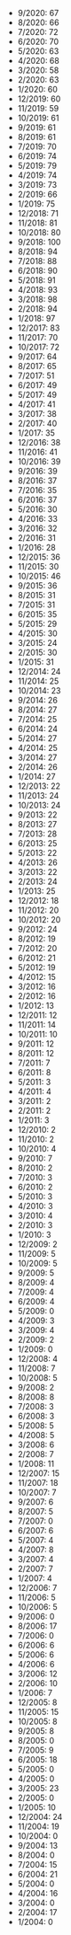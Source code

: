 *  9/2020: 67
*  8/2020: 66
*  7/2020: 72
*  6/2020: 70
*  5/2020: 63
*  4/2020: 68
*  3/2020: 58
*  2/2020: 63
*  1/2020: 60
*  12/2019: 60
*  11/2019: 59
*  10/2019: 61
*  9/2019: 61
*  8/2019: 61
*  7/2019: 70
*  6/2019: 74
*  5/2019: 79
*  4/2019: 74
*  3/2019: 73
*  2/2019: 66
*  1/2019: 75
*  12/2018: 71
*  11/2018: 81
*  10/2018: 80
*  9/2018: 100
*  8/2018: 94
*  7/2018: 88
*  6/2018: 90
*  5/2018: 91
*  4/2018: 93
*  3/2018: 98
*  2/2018: 94
*  1/2018: 97
*  12/2017: 83
*  11/2017: 70
*  10/2017: 72
*  9/2017: 64
*  8/2017: 65
*  7/2017: 51
*  6/2017: 49
*  5/2017: 49
*  4/2017: 41
*  3/2017: 38
*  2/2017: 40
*  1/2017: 35
*  12/2016: 38
*  11/2016: 41
*  10/2016: 39
*  9/2016: 39
*  8/2016: 37
*  7/2016: 35
*  6/2016: 37
*  5/2016: 30
*  4/2016: 33
*  3/2016: 32
*  2/2016: 31
*  1/2016: 28
*  12/2015: 36
*  11/2015: 30
*  10/2015: 46
*  9/2015: 36
*  8/2015: 31
*  7/2015: 31
*  6/2015: 35
*  5/2015: 29
*  4/2015: 30
*  3/2015: 24
*  2/2015: 30
*  1/2015: 31
*  12/2014: 24
*  11/2014: 25
*  10/2014: 23
*  9/2014: 26
*  8/2014: 27
*  7/2014: 25
*  6/2014: 24
*  5/2014: 27
*  4/2014: 25
*  3/2014: 27
*  2/2014: 26
*  1/2014: 27
*  12/2013: 22
*  11/2013: 24
*  10/2013: 24
*  9/2013: 22
*  8/2013: 27
*  7/2013: 28
*  6/2013: 25
*  5/2013: 22
*  4/2013: 26
*  3/2013: 22
*  2/2013: 24
*  1/2013: 25
*  12/2012: 18
*  11/2012: 20
*  10/2012: 20
*  9/2012: 24
*  8/2012: 19
*  7/2012: 20
*  6/2012: 21
*  5/2012: 19
*  4/2012: 15
*  3/2012: 16
*  2/2012: 16
*  1/2012: 13
*  12/2011: 12
*  11/2011: 14
*  10/2011: 10
*  9/2011: 12
*  8/2011: 12
*  7/2011: 7
*  6/2011: 8
*  5/2011: 3
*  4/2011: 4
*  3/2011: 2
*  2/2011: 2
*  1/2011: 3
*  12/2010: 2
*  11/2010: 2
*  10/2010: 4
*  9/2010: 7
*  8/2010: 2
*  7/2010: 3
*  6/2010: 2
*  5/2010: 3
*  4/2010: 3
*  3/2010: 4
*  2/2010: 3
*  1/2010: 3
*  12/2009: 2
*  11/2009: 5
*  10/2009: 5
*  9/2009: 5
*  8/2009: 4
*  7/2009: 4
*  6/2009: 4
*  5/2009: 0
*  4/2009: 3
*  3/2009: 4
*  2/2009: 2
*  1/2009: 0
*  12/2008: 4
*  11/2008: 7
*  10/2008: 5
*  9/2008: 2
*  8/2008: 8
*  7/2008: 3
*  6/2008: 3
*  5/2008: 5
*  4/2008: 5
*  3/2008: 6
*  2/2008: 7
*  1/2008: 11
*  12/2007: 15
*  11/2007: 18
*  10/2007: 7
*  9/2007: 6
*  8/2007: 5
*  7/2007: 0
*  6/2007: 6
*  5/2007: 4
*  4/2007: 8
*  3/2007: 4
*  2/2007: 7
*  1/2007: 4
*  12/2006: 7
*  11/2006: 5
*  10/2006: 5
*  9/2006: 0
*  8/2006: 17
*  7/2006: 0
*  6/2006: 6
*  5/2006: 6
*  4/2006: 6
*  3/2006: 12
*  2/2006: 10
*  1/2006: 7
*  12/2005: 8
*  11/2005: 15
*  10/2005: 8
*  9/2005: 8
*  8/2005: 0
*  7/2005: 9
*  6/2005: 18
*  5/2005: 0
*  4/2005: 0
*  3/2005: 23
*  2/2005: 0
*  1/2005: 10
*  12/2004: 24
*  11/2004: 19
*  10/2004: 0
*  9/2004: 13
*  8/2004: 0
*  7/2004: 15
*  6/2004: 21
*  5/2004: 0
*  4/2004: 16
*  3/2004: 0
*  2/2004: 17
*  1/2004: 0